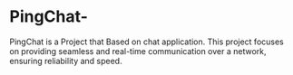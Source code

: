 # PingChat-
PingChat is a Project that Based on chat application. This project focuses on providing seamless and real-time communication over a network, ensuring reliability and speed.
